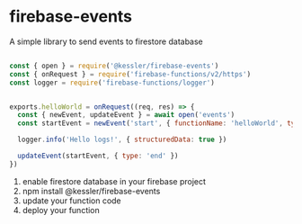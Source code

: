 # firebase-events

A simple library to send events to firestore database

```js

const { open } = require('@kessler/firebase-events')
const { onRequest } = require('firebase-functions/v2/https')
const logger = require('firebase-functions/logger')


exports.helloWorld = onRequest((req, res) => {
  const { newEvent, updateEvent } = await open('events')  
  const startEvent = newEvent('start', { functionName: 'helloWorld', type: 'start'})

  logger.info('Hello logs!', { structuredData: true })

  updateEvent(startEvent, { type: 'end' })
})

```

1. enable firestore database in your firebase project
2. npm install @kessler/firebase-events
3. update your function code
4. deploy your function

